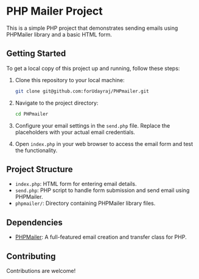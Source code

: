 # PHP Mailer Project

This is a simple PHP project that demonstrates sending emails using PHPMailer library and a basic HTML form.

## Getting Started

To get a local copy of this project up and running, follow these steps:

1. Clone this repository to your local machine:

    ```bash
    git clone git@github.com:forUdayraj/PHPmailer.git
    ```

2. Navigate to the project directory:

    ```bash
    cd PHPmailer
    ```

3. Configure your email settings in the `send.php` file. Replace the placeholders with your actual email credentials.

4. Open `index.php` in your web browser to access the email form and test the functionality.

## Project Structure

- `index.php`: HTML form for entering email details.
- `send.php`: PHP script to handle form submission and send email using PHPMailer.
- `phpmailer/`: Directory containing PHPMailer library files.

## Dependencies

- [PHPMailer](https://github.com/PHPMailer/PHPMailer): A full-featured email creation and transfer class for PHP.

## Contributing

Contributions are welcome!

